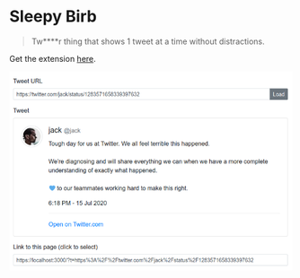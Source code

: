 # Sleepy Birb

> Tw\*\*\*\*r thing that shows 1 tweet at a time without distractions.

Get the extension [here](https://github.com/JackCuthbert/sleepy-birb-redirect).

![screenshot](./screenshot.png)
